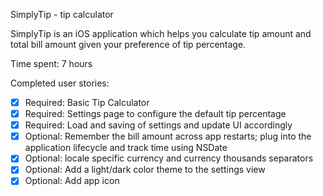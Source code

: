 SimplyTip - tip calculator

SimplyTip is an iOS application which helps you calculate tip amount and total bill amount given your preference of tip percentage.

Time spent: 7 hours 

Completed user stories:

 * [x] Required: Basic Tip Calculator 
 * [x] Required: Settings page to configure the default tip percentage
 * [x] Required: Load and saving of settings and update UI accordingly
 * [x] Optional: Remember the bill amount across app restarts; plug into the application lifecycle and track time using NSDate 
 * [x] Optional: locale specific currency and currency thousands separators
 * [x] Optional: Add a light/dark color theme to the settings view
 * [x] Optional: Add app icon

